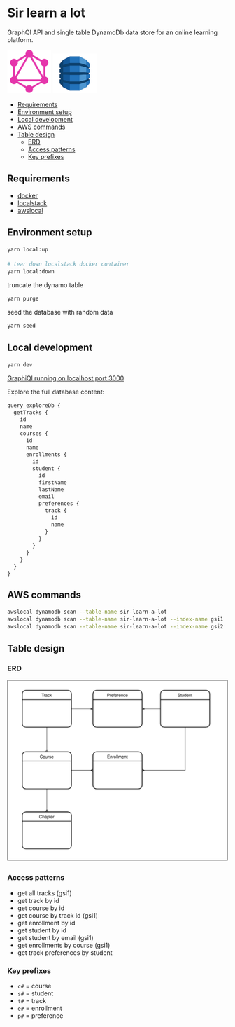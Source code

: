 # Sir learn a lot

GraphQl API and single table DynamoDb data store for an online learning platform.

<p float="left">
  <img src="./design/GraphQl.png" width="100" /> 
  <img src="/design/DynamoDB.png" width="100" />
</p>

- [Requirements](#requirements)
- [Environment setup](#environment-setup)
- [Local development](#local-development)
- [AWS commands](#aws-commands)
- [Table design](#table-design)
  - [ERD](#erd)
  - [Access patterns](#access-patterns)
  - [Key prefixes](#key-prefixes)

## Requirements

- [docker](https://www.docker.com/)
- [localstack](https://localstack.cloud/)
- [awslocal](https://github.com/localstack/awscli-local)

## Environment setup

```bash
yarn local:up

# tear down localstack docker container
yarn local:down
```

truncate the dynamo table

```bash
yarn purge
```

seed the database with random data

```bash
yarn seed
```

## Local development

```bash
yarn dev
```

[GraphiQl running on localhost port 3000](http://localhost:3000/graphql)

Explore the full database content:

```
query exploreDb {
  getTracks {
    id
    name
    courses {
      id
      name
      enrollments {
        id
        student {
          id
          firstName
          lastName
          email
          preferences {
            track {
              id
              name
            }
          }
        }
      }
    }
  }
}
```

## AWS commands

```bash
awslocal dynamodb scan --table-name sir-learn-a-lot
awslocal dynamodb scan --table-name sir-learn-a-lot --index-name gsi1
awslocal dynamodb scan --table-name sir-learn-a-lot --index-name gsi2
```

## Table design

### ERD

![erd](./design/erd.svg)

### Access patterns

- get all tracks (gsi1)
- get track by id
- get course by id
- get course by track id (gsi1)
- get enrollment by id
- get student by id
- get student by email (gsi1)
- get enrollments by course (gsi1)
- get track preferences by student

### Key prefixes

- `c#` = course
- `s#` = student
- `t#` = track
- `e#` = enrollment
- `p#` = preference
